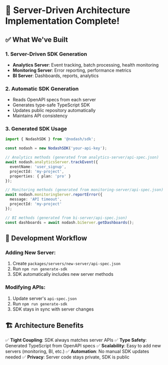 
# 🎯 Server-Driven Architecture Implementation Complete!

## ✅ What We've Built

### 1. **Server-Driven SDK Generation**
- **Analytics Server**: Event tracking, batch processing, health monitoring
- **Monitoring Server**: Error reporting, performance metrics
- **BI Server**: Dashboards, reports, analytics

### 2. **Automatic SDK Generation** 
- Reads OpenAPI specs from each server
- Generates type-safe TypeScript SDK
- Updates public repository automatically
- Maintains API consistency

### 3. **Generated SDK Usage**
```typescript
import { NodashSDK } from '@nodash/sdk';

const nodash = new NodashSDK('your-api-key');

// Analytics methods (generated from analytics-server/api-spec.json)
await nodash.analyticsServer.trackEvent({
  eventName: 'user_signup',
  projectId: 'my-project',
  properties: { plan: 'pro' }
});

// Monitoring methods (generated from monitoring-server/api-spec.json)  
await nodash.monitoringServer.reportError({
  message: 'API timeout',
  projectId: 'my-project'
});

// BI methods (generated from bi-server/api-spec.json)
const dashboards = await nodash.biServer.getDashboards();
```

## 🔄 Development Workflow

### Adding New Server:
1. Create `packages/servers/new-server/api-spec.json`
2. Run `npm run generate-sdk`
3. SDK automatically includes new server methods

### Modifying APIs:
1. Update server's `api-spec.json`  
2. Run `npm run generate-sdk`
3. SDK stays in sync with server changes

## 🏗️ Architecture Benefits

✅ **Tight Coupling**: SDK always matches server APIs
✅ **Type Safety**: Generated TypeScript from OpenAPI specs
✅ **Scalability**: Easy to add new servers (monitoring, BI, etc.)
✅ **Automation**: No manual SDK updates needed
✅ **Privacy**: Server code stays private, SDK is public


